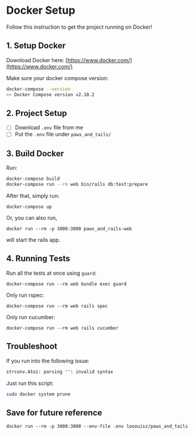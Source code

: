 # Docker Setup

Follow this instruction to get the project running on Docker!

## 1. Setup Docker

Download Docker here: [https://www.docker.com/](https://www.docker.com/)

Make sure your docker compose version:

```bash
docker-compose --version
>> Docker Compose version v2.10.2
```

## 2. Project Setup

- [ ] Download `.env` file from me
- [ ] Put the `.env` file under `paws_and_tails/`

## 3. Build Docker 

Run:

```bash 
docker-compose build
docker-compose run --rm web bin/rails db:test:prepare
```

After that, simply run:

`docker-compose up`

Or, you can also run,

`docker run --rm -p 3000:3000 paws_and_rails-web`

will start the rails app.

## 4. Running Tests

Run all the tests at once using `guard`:

`docker-compose run --rm web bundle exec guard`

Only run rspec:

`docker-compose run --rm web rails spec`

Only run cucumber:

`docker-compose run --rm web rails cucumber`

## Troubleshoot

If you run into the following issue:

```bash
strconv.Atoi: parsing "": invalid syntax
```

Just run this script:

```bash
sudo docker system prune
```

## Save for future reference

`docker run --rm -p 3000:3000 --env-file .env looouisz/paws_and_tails`
